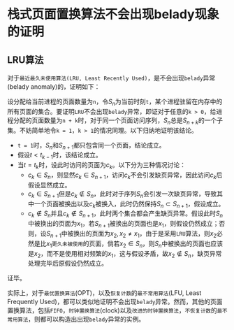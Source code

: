 栈式页面置换算法不会出现belady现象的证明
=====================================

## LRU算法

对于`最近最久未使用算法(LRU, Least Recently Used)`，是不会出现`belady`异常(belady anomaly)的，证明如下：

设分配给当前进程的页面数量为`n`，令$S_n$为当前时刻`t`，某个进程驻留在内存中的所有页面的集合。要证明`LRU`不会出现`belady`异常，即证对于任意的`k > 0`，给进程分配的页面数量为`n + k`时，对于同一个页面访问序列，$S_n$总是$S_{n+k}$的一个子集。不妨简单地令`k = 1`，`k > 1`的情况同理。以下归纳地证明该结论。

- `t = 1`时，$S_n$和$S_{n+1}$都只包含同一个页面，结论成立。
- 假设$t < t_{k - 1}$时，该结论成立。
- 当$t = t_k$时，设此时访问的页面为$c_k$。以下分为三种情况讨论：
	+ $c_k \in S_n$，则显然$c_k \in S_{n+1}$，访问$c_k$不会引发缺页异常，因此访问$c_k$后假设显然成立。
	+ $c_k \in S_{n+1}$但是$c_k \notin S_n$，此时对于序列$S_n$会引发一次缺页异常，导致其中一个页面被换出以及$c_k$被换入，此时仍然保持$S_n \subset S_{n+1}$，假设成立。
	+ $c_k \notin S_n$并且$c_k \notin S_{n+1}$，此时两个集合都会产生缺页异常。假设此时$S_n$中被换出的页面为$x_1$，若$S_{n+1}$被换出的页面也是$x_1$，则假设仍然成立；否则，设$S_{n+1}$中被换出的页面为$x_2, x_2 \neq x_1$，由于是采用`LRU`算法，则$x_2$必然是比$x_1$`更久未被使用`的页面，倘若$x_2 \in S_n$，则$S_n$中被换出的页面也应该是$x_2$，而不是使用相对频繁的$x_1$，这与假设矛盾，故$x_2 \notin S_n$，缺页异常处理完毕后原假设仍然成立。

证毕。

实际上，对于`最优置换算法`(OPT)，以及`恢复计数`的`最不常用算法`(LFU, Least Frequently Used)，都可以类似地证明不会出现`belady`异常。然而，其他的页面置换算法，包括`FIFO`，`时钟置换算法`(clock)以及`改进的时钟置换算法`，`不恢复计数`的`最不常用算法`，则都可以构造出出现`belady`异常的实例。